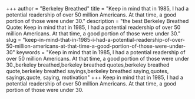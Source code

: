 +++
author = "Berkeley Breathed"
title = "Keep in mind that in 1985, I had a potential readership of over 50 million Americans. At that time, a good portion of those were under 30."
description = "the best Berkeley Breathed Quote: Keep in mind that in 1985, I had a potential readership of over 50 million Americans. At that time, a good portion of those were under 30."
slug = "keep-in-mind-that-in-1985-i-had-a-potential-readership-of-over-50-million-americans-at-that-time-a-good-portion-of-those-were-under-30"
keywords = "Keep in mind that in 1985, I had a potential readership of over 50 million Americans. At that time, a good portion of those were under 30.,berkeley breathed,berkeley breathed quotes,berkeley breathed quote,berkeley breathed sayings,berkeley breathed saying,quotes, sayings,quote, saying, motivation"
+++
Keep in mind that in 1985, I had a potential readership of over 50 million Americans. At that time, a good portion of those were under 30.
